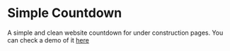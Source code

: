 # Simple Countdown
A simple and clean website countdown for under construction pages.
You can check a demo of it [here](http://glennren.me/counter/)
